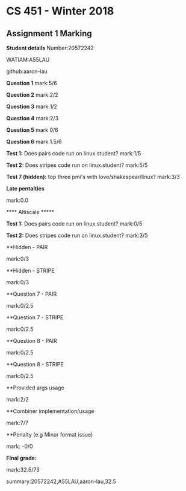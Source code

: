 # CS 451 - Winter 2018
## Assignment 1 Marking
**Student details**
Number:20572242

WATIAM:A55LAU

github:aaron-lau

**Question 1**
mark:5/6

**Question 2**
mark:2/2

**Question 3**
mark:1/2

**Question 4**
mark:2/3

**Question 5**
mark 0/6

**Question 6**
mark 1.5/6

**Test 1:** Does pairs code run on linux.student?
mark:1/5

**Test 2:** Does stripes code run on linux.student?
mark:5/5

**Test 7 (hidden):** top three pmi's with love/shakespear/linux?
mark:3/3

**Late pentalties**

mark:0.0



**** Altiscale *****


**Test 1:** Does pairs code run on linux.student?
mark:0/5

**Test 2:** Does stripes code run on linux.student?
mark:3/5

**Hidden - PAIR

mark:0/3

**Hidden - STRIPE

mark:0/3

**Question 7 - PAIR

mark:0/2.5

**Question 7 - STRIPE

mark:0/2.5

**Question 8 - PAIR

mark:0/2.5

**Question 8 - STRIPE

mark:0/2.5

**Provided args usage

mark:2/2

**Combiner implementation/usage

mark:7/7

**Penalty (e.g Minor format issue)

mark: -0/0

**Final grade:**

mark:32.5/73

summary:20572242,A55LAU,aaron-lau,32.5

